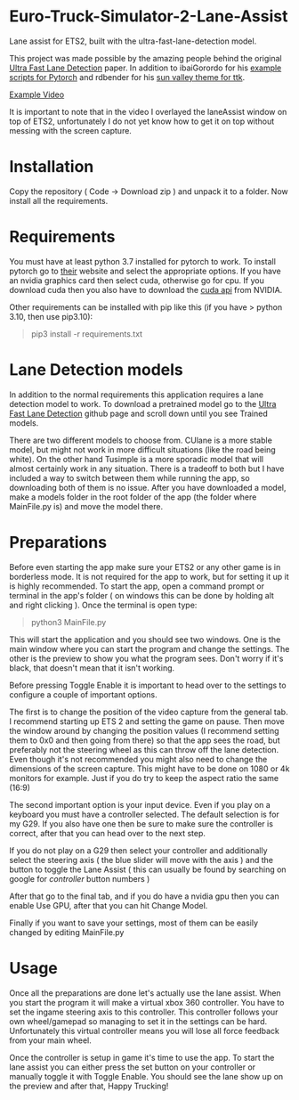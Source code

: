 # Euro-Truck-Simulator-2-Lane-Assist
Lane assist for ETS2, built with the ultra-fast-lane-detection model.

This project was made possible by the amazing people behind the original [Ultra Fast Lane Detection](https://github.com/cfzd/Ultra-Fast-Lane-Detection) paper.
In addition to ibaiGorordo for his [example scripts for Pytorch](https://github.com/ibaiGorordo/Ultrafast-Lane-Detection-Inference-Pytorch-) and rdbender for his  [sun valley theme for ttk](https://github.com/rdbende/Sun-Valley-ttk-theme).

[Example Video](https://youtu.be/oHBFTHrOqCU)


It is important to note that in the video I overlayed the laneAssist window on top of ETS2, unfortunately I do not yet know how to get it on top without messing with the screen capture.

# Installation
Copy the repository ( Code -> Download zip ) and unpack it to a folder. Now install all the requirements.

# Requirements
You must have at least python 3.7 installed for pytorch to work.
To install pytorch go to [their](https://pytorch.org/get-started/locally/) website and select the appropriate options.
If you have an nvidia graphics card then select cuda, otherwise go for cpu. If you download cuda then you also have to download the [cuda api](https://developer.nvidia.com/cuda-downloads) from NVIDIA.


Other requirements can be installed with pip like this (if you have > python 3.10, then use pip3.10):
> pip3 install -r requirements.txt

# Lane Detection models
In addition to the normal requirements this application requires a lane detection model to work.
To download a pretrained model go to the [Ultra Fast Lane Detection](https://github.com/cfzd/Ultra-Fast-Lane-Detection) github page and scroll down until you see Trained models.

There are two different models to choose from. CUlane is a more stable model, but might not work in more difficult situations (like the road being white). On the other hand Tusimple is a more sporadic model that will almost certainly work in any situation. There is a tradeoff to both but I have included a way to switch between them while running the app, so downloading both of them is no issue.
After you have downloaded a model, make a models folder in the root folder of the app (the folder where MainFile.py is) and move the model there.

# Preparations
Before even starting the app make sure your ETS2 or any other game is in borderless mode. It is not required for the app to work, but for setting it up it is highly recommended. To start the app, open a command prompt or terminal in the app's folder ( on windows this can be done by holding alt and right clicking ). Once the terminal is open type:
> python3 MainFile.py

This will start the application and you should see two windows. One is the main window where you can start the program and change the settings. The other is the preview to show you what the program sees. Don't worry if it's black, that doesn't mean that it isn't working.

Before pressing Toggle Enable it is important to head over to the settings to configure a couple of important options.

The first is to change the position of the video capture from the general tab. I recommend starting up ETS 2 and setting the game on pause. Then move the window around by changing the position values (I recommend setting them to 0x0 and then going from there) so that the app sees the road, but preferably not the steering wheel as this can throw off the lane detection. Even though it's not recommended you might also need to change the dimensions of the screen capture. This might have to be done on 1080 or 4k monitors for example. Just if you do try to keep the aspect ratio the same (16:9)

The second important option is your input device. Even if you play on a keyboard you must have a controller selected. The default selection is for my G29. If you also have one then be sure to make sure the controller is correct, after that you can head over to the next step. 

If you do not play on a G29 then select your controller and additionally select the steering axis ( the blue slider will move with the axis ) and the button to toggle the Lane Assist ( this can usually be found by searching on google for *controller* button numbers )

After that go to the final tab, and if you do have a nvidia gpu then you can enable Use GPU, after that you can hit Change Model.

Finally if you want to save your settings, most of them can be easily changed by editing MainFile.py

# Usage
Once all the preparations are done let's actually use the lane assist. When you start the program it will make a virtual xbox 360 controller. You have to set the ingame steering axis to this controller. This controller follows your own wheel/gamepad so managing to set it in the settings can be hard. Unfortunately this virtual controller means you will lose all force feedback from your main wheel. 

Once the controller is setup in game it's time to use the app. To start the lane assist you can either press the set button on your controller or manually toggle it with Toggle Enable. You should see the lane show up on the preview and after that, Happy Trucking!
